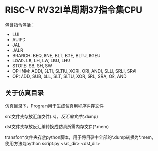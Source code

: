 # RISC-V RV32I单周期37指令集CPU

包含指令包括：

* LUI
* AUIPC
* JAL
* JALR
* BRANCH:   BEQ, BNE, BLT, BGE, BLTU, BGEU
* LOAD:     LB, LH, LW, LBU, LHU
* STORE:    SB, SH, SW
* OP-IMM:   ADDI, SLTI, SLTIU, XORI, ORI, ANDI, SLLI, SRLI, SRAI
* OP:       ADD, SUB, SLL, SLT, SLTU, XOR, SRL, SRA, OR, AND

## 关于仿真目录

仿真目录下，Program用于生成仿真用程序内存文件

src文件夹存放汇编文件(*.s)，反汇编文件(*.dump)

dst文件夹存放反汇编转换成仿真所需内存文件(*.mem)

transform文件夹存放python脚本，用于将目录中全部的*.dump转换为*.mem，使用方法为python script.py <src_dir> <dst_dir>